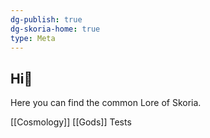 ```yaml
---
dg-publish: true
dg-skoria-home: true
type: Meta
---
```


## Hi🌱

Here you can find the common Lore of Skoria.

[[Cosmology]]
[[Gods]]
Tests